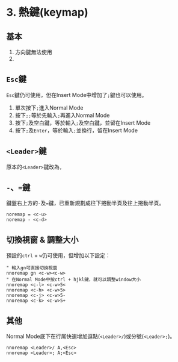 # 3. 熱鍵(keymap)

## 基本

1. 方向鍵無法使用
2. 

## `Esc`鍵

`Esc`鍵仍可使用，但在Insert Mode中增加了`;`鍵也可以使用。

1. 單次按下`;`進入Normal Mode
2. 按下`;;`等於先輸入`;`再進入Normal Mode
3. 按下`;`及空白鍵，等於輸入`;`及空白鍵，並留在Insert Mode
4. 按下`;`及`Enter`，等於輸入`;`並換行，留在Insert Mode

## `<Leader>`鍵

原本的`<Leader>`鍵改為`,`

## `-`、`=`鍵

鍵盤右上方的`-`及`=`鍵，已重新規劃成往下捲動半頁及往上捲動半頁。

```viml
noremap = <c-u>
noremap - <c-d>
```

## 切換視窗 & 調整大小

預設的`ctrl` + `w`仍可使用，但增加以下設定：

```viml
" 輸入gn可直接切換視窗
nnoremap gn <c-w><c-w>
" 在Normal Mode中按ctrl + hjkl鍵，就可以調整window大小
nnoremap <c-l> <c-w>5<
nnoremap <c-h> <c-w>5>
nnoremap <c-j> <c-w>5-
nnoremap <c-k> <c-w>5+
```

## 其他

Normal Mode底下在行尾快速增加逗點(`<Leader>/`)或分號(`<Leader>;`)。

```viml
nnoremap <Leader>/ A,<Esc>
nnoremap <Leader>; A;<Esc>
```

